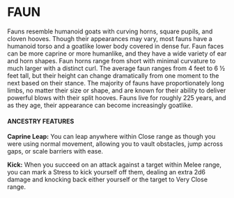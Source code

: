 # FAUN

Fauns resemble humanoid goats with curving horns, square pupils, and cloven hooves. Though their appearances may vary, most fauns have a humanoid torso and a goatlike lower body covered in dense fur. Faun faces can be more caprine or more humanlike, and they have a wide variety of ear and horn shapes. Faun horns range from short with minimal curvature to much larger with a distinct curl. The average faun ranges from 4 feet to 6 ½ feet tall, but their height can change dramatically from one moment to the next based on their stance. The majority of fauns have proportionately long limbs, no matter their size or shape, and are known for their ability to deliver powerful blows with their split hooves. Fauns live for roughly 225 years, and as they age, their appearance can become increasingly goatlike.

#### ANCESTRY FEATURES

**Caprine Leap:** You can leap anywhere within Close range as though you were using normal movement, allowing you to vault obstacles, jump across gaps, or scale barriers with ease.

**Kick:** When you succeed on an attack against a target within Melee range, you can mark a Stress to kick yourself off them, dealing an extra 2d6 damage and knocking back either yourself or the target to Very Close range.

